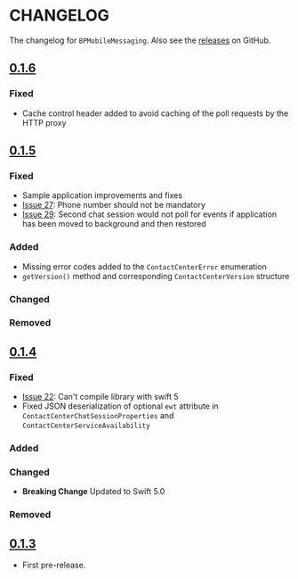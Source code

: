 # CHANGELOG

The changelog for `BPMobileMessaging`. Also see the [releases](https://github.com/ServicePattern/MobileAPI_IOS/releases) on GitHub.

## [0.1.6](https://github.com/ServicePattern/MobileAPI_IOS/releases/tag/0.1.6)

### Fixed
- Cache control header added to avoid caching of the poll requests by the HTTP proxy


## [0.1.5](https://github.com/ServicePattern/MobileAPI_IOS/releases/tag/0.1.5)

### Fixed
- Sample application improvements and fixes
- [Issue 27](https://github.com/ServicePattern/MobileAPI_IOS/issues/27): Phone number should not be mandatory
- [Issue 29](https://github.com/ServicePattern/MobileAPI_IOS/issues/29): Second chat session would not poll for events if application has been moved to background and then restored

### Added

 - Missing error codes added to the `ContactCenterError` enumeration
 - `getVersion()` method and corresponding `ContactCenterVersion` structure
 
### Changed

### Removed


## [0.1.4](https://github.com/ServicePattern/MobileAPI_IOS/releases/tag/0.1.4)

### Fixed

- [Issue 22](https://github.com/ServicePattern/MobileAPI_IOS/issues/22): Can't compile library with swift 5
- Fixed JSON deserialization of optional `ewt` attribute in `ContactCenterChatSessionProperties` and `ContactCenterServiceAvailability`

### Added

### Changed

- **Breaking Change** Updated to Swift 5.0

### Removed


## [0.1.3](https://github.com/ServicePattern/MobileAPI_IOS/releases/tag/0.1.3)

- First pre-release.
